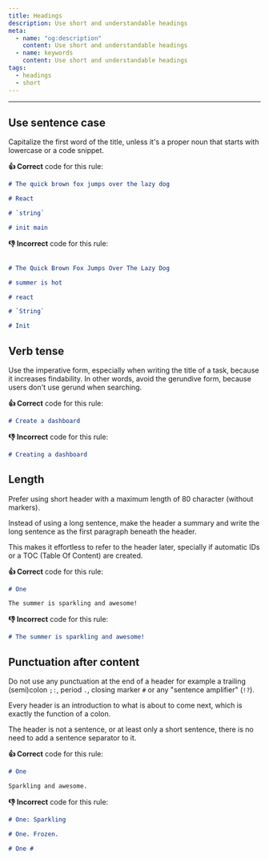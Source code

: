 ```yaml
---
title: Headings
description: Use short and understandable headings
meta:
  - name: "og:description"
    content: Use short and understandable headings
  - name: keywords
    content: Use short and understandable headings
tags:
  - headings
  - short
---
```


---

## Use sentence case

Capitalize the first word of the title, unless it's a proper noun that starts with lowercase or a code snippet.

**:thumbsup: Correct** code for this rule:

```markdown
# The quick brown fox jumps over the lazy dog

# React

# `string`

# init main
```

**:thumbsdown: Incorrect** code for this rule:

```markdown

# The Quick Brown Fox Jumps Over The Lazy Dog

# summer is hot

# react

# `String`

# Init
```

## Verb tense

Use the imperative form, especially when writing the title of a task, because it increases findability.
In other words, avoid the gerundive form, because users don't use gerund when searching.

**:thumbsup: Correct** code for this rule:

```markdown
# Create a dashboard
```

**:thumbsdown: Incorrect** code for this rule:

```markdown
# Creating a dashboard
```

## Length

Prefer using short header with a maximum length of 80 character (without markers).

Instead of using a long sentence, make the header a summary and write the long sentence as the first paragraph beneath the header.

This makes it effortless to refer to the header later, specially if automatic IDs or a TOC (Table Of Content) are created.

**:thumbsup: Correct** code for this rule:

```markdown
# One

The summer is sparkling and awesome!
```

**:thumbsdown: Incorrect** code for this rule:

```markdown
# The summer is sparkling and awesome!
```

## Punctuation after content

Do not use any punctuation at the end of a header
for example a trailing (semi)colon `;:`, period `.`, closing marker `#` or any "sentence amplifier" (`!?`).

Every header is an introduction to what is about to come next, which is exactly the function of a colon.

The header is not a sentence, or at least only a short sentence, there is no need to add a sentence separator to it.

**:thumbsup: Correct** code for this rule:

```markdown
# One

Sparkling and awesome.
```

**:thumbsdown: Incorrect** code for this rule:

```markdown
# One: Sparkling
```

```markdown
# One. Frozen.
```

```markdown
# One #
```